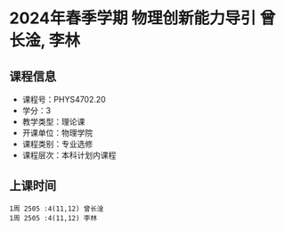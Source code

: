 # 2024年春季学期 物理创新能力导引 曾长淦, 李林






## 课程信息

- 课程号：PHYS4702.20
- 学分：3
- 教学类型：理论课
- 开课单位：物理学院
- 课程类别：专业选修
- 课程层次：本科计划内课程

## 上课时间

```
1周 2505 :4(11,12) 曾长淦
1周 2505 :4(11,12) 李林
```

